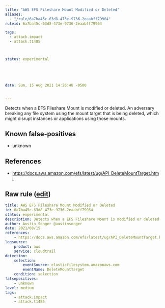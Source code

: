 ```yaml
---
title: "AWS EFS Fileshare Mount Modified or Deleted"
aliases:
  - "/rule/6a7ba45c-63d8-473e-9736-2eaabff79964"
ruleid: 6a7ba45c-63d8-473e-9736-2eaabff79964

tags:
  - attack.impact
  - attack.t1485



status: experimental





date: Sun, 15 Aug 2021 14:26:48 -0500


---
```


Detects when a EFS Fileshare Mount is modified or deleted. An adversary breaking any file system using the mount target that is being deleted, which might disrupt instances or applications using those mounts.

<!--more-->


## Known false-positives

* unknown



## References

* https://docs.aws.amazon.com/efs/latest/ug/API_DeleteMountTarget.html


## Raw rule ([edit](https://github.com/SigmaHQ/sigma/edit/master/rules/cloud/aws/aws_efs_fileshare_mount_modified_or_deleted.yml))
```yaml
title: AWS EFS Fileshare Mount Modified or Deleted
id: 6a7ba45c-63d8-473e-9736-2eaabff79964
status: experimental
description: Detects when a EFS Fileshare Mount is modified or deleted. An adversary breaking any file system using the mount target that is being deleted, which might disrupt instances or applications using those mounts.
author: Austin Songer @austinsonger
date: 2021/08/15
references:
    - https://docs.aws.amazon.com/efs/latest/ug/API_DeleteMountTarget.html
logsource:
    product: aws
    service: cloudtrail
detection:
    selection:
        eventSource: elasticfilesystem.amazonaws.com
        eventName: DeleteMountTarget
    condition: selection
falsepositives:
    - unknown
level: medium
tags:
    - attack.impact
    - attack.t1485

```

